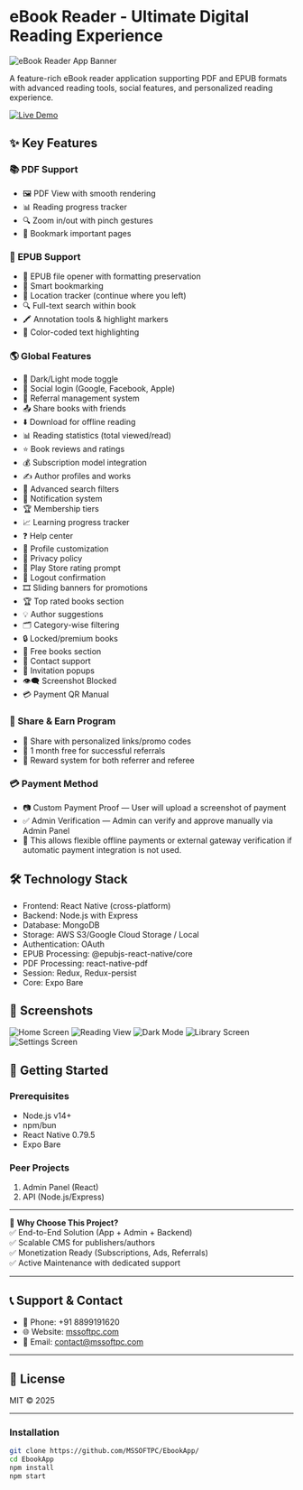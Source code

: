 # eBook Reader - Ultimate Digital Reading Experience

![eBook Reader App Banner](https://via.placeholder.com/800x200.png?text=eBook+Reader+App) <!-- Replace with actual banner -->

A feature-rich eBook reader application supporting PDF and EPUB formats with advanced reading tools, social features, and personalized reading experience.

[![Live Demo](https://img.shields.io/badge/Demo-Live%20Preview-green?style=for-the-badge&logo=vercel)](https://play.google.com/store/apps/details?id=com.adrielvaidya.ebook)

## ✨ Key Features

### 📚 PDF Support
- 🖼️ PDF View with smooth rendering  
- 📊 Reading progress tracker  
- 🔍 Zoom in/out with pinch gestures  
- 🔖 Bookmark important pages  

### 📖 EPUB Support
- 📖 EPUB file opener with formatting preservation  
- 🔖 Smart bookmarking  
- 📍 Location tracker (continue where you left)  
- 🔍 Full-text search within book  
- 🖍️ Annotation tools & highlight markers  
- 🎨 Color-coded text highlighting  

### 🌎 Global Features
- 🌙 Dark/Light mode toggle  
- 🔐 Social login (Google, Facebook, Apple)  
- 🤝 Referral management system  
- 📤 Share books with friends  
- ⬇️ Download for offline reading  
- 📊 Reading statistics (total viewed/read)  
- ⭐ Book reviews and ratings  
- 💰 Subscription model integration  
- ✍️ Author profiles and works  
- 🔎 Advanced search filters  
- 🔔 Notification system  
- 🏆 Membership tiers  
- 📈 Learning progress tracker  
- ❓ Help center  
- 👤 Profile customization  
- 📜 Privacy policy  
- 📱 Play Store rating prompt  
- 🚪 Logout confirmation  
- 🎞️ Sliding banners for promotions  
- 🏆 Top rated books section  
- 💡 Author suggestions  
- 🗂️ Category-wise filtering  
- 🔒 Locked/premium books  
- 🎁 Free books section  
- 📧 Contact support  
- 💌 Invitation popups  
- 👁️‍🗨️ Screenshot Blocked  
- 💳 Payment QR Manual  

### 🎁 Share & Earn Program
- 🔗 Share with personalized links/promo codes  
- 🎉 1 month free for successful referrals  
- 💸 Reward system for both referrer and referee  

### 💳 Payment Method
- 📷 Custom Payment Proof — User will upload a screenshot of payment  
- ✅ Admin Verification — Admin can verify and approve manually via Admin Panel  
- 🔐 This allows flexible offline payments or external gateway verification if automatic payment integration is not used.  

## 🛠️ Technology Stack
- Frontend: React Native (cross-platform)  
- Backend: Node.js with Express  
- Database: MongoDB  
- Storage: AWS S3/Google Cloud Storage / Local  
- Authentication: OAuth  
- EPUB Processing: @epubjs-react-native/core  
- PDF Processing: react-native-pdf  
- Session: Redux, Redux-persist  
- Core: Expo Bare  

## 📱 Screenshots

![Home Screen](https://i.ibb.co/4CwC5pG/unnamed-5.png)
![Reading View](https://i.ibb.co/4CwC5pG/unnamed-6.png)
![Dark Mode](https://i.ibb.co/4CwC5pG/unnamed-7.png)
![Library Screen](https://i.ibb.co/4CwC5pG/unnamed-8.png)
![Settings Screen](https://i.ibb.co/4CwC5pG/unnamed-9.png)

## 🚀 Getting Started

### Prerequisites
- Node.js v14+  
- npm/bun  
- React Native 0.79.5  
- Expo Bare  

### Peer Projects
1. Admin Panel (React)  
2. API (Node.js/Express)  

---

🎯 **Why Choose This Project?**  
✅ End-to-End Solution (App + Admin + Backend)  
✅ Scalable CMS for publishers/authors  
✅ Monetization Ready (Subscriptions, Ads, Referrals)  
✅ Active Maintenance with dedicated support  

---

## 📞 Support & Contact
- 📱 Phone: +91 8899191620  
- 🌐 Website: [mssoftpc.com](https://mssoftpc.com)  
- 📧 Email: contact@mssoftpc.com  

---

## 📄 License
MIT © 2025  

---

### Installation

```bash
git clone https://github.com/MSSOFTPC/EbookApp/
cd EbookApp
npm install
npm start
